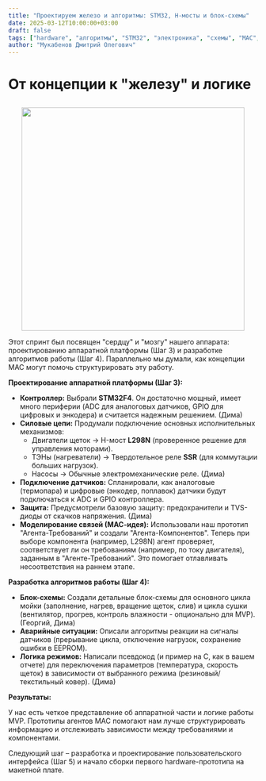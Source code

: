 ```yaml
---
title: "Проектируем железо и алгоритмы: STM32, H-мосты и блок-схемы"
date: 2025-03-12T10:00:00+03:00
draft: false
tags: ["hardware", "алгоритмы", "STM32", "электроника", "схемы", "МАС", "проектирование"]
author: "Мукабенов Дмитрий Олегович"
---
```


# От концепции к "железу" и логике

##

<div style="text-align: center; margin-top: 1em; margin-bottom: 1em;">
  <img src="/images/6post.png" alt="" style="height: auto; width: auto; vertical-align: middle; width: auto; height: 450px">
</div>

Этот спринт был посвящен "сердцу" и "мозгу" нашего аппарата: проектированию аппаратной платформы (Шаг 3) и разработке алгоритмов работы (Шаг 4). Параллельно мы думали, как концепции МАС могут помочь структурировать эту работу.

**Проектирование аппаратной платформы (Шаг 3):**

*   **Контроллер:** Выбрали **STM32F4**. Он достаточно мощный, имеет много периферии (ADC для аналоговых датчиков, GPIO для цифровых и энкодера) и считается надежным решением. (Дима)
*   **Силовые цепи:** Продумали подключение основных исполнительных механизмов:
    *   Двигатели щеток → H-мост **L298N** (проверенное решение для управления моторами).
    *   ТЭНы (нагреватели) → Твердотельное реле **SSR** (для коммутации больших нагрузок).
    *   Насосы → Обычные электромеханические реле. (Дима)
*   **Подключение датчиков:** Спланировали, как аналоговые (термопара) и цифровые (энкодер, поплавок) датчики будут подключаться к ADC и GPIO контроллера.
*   **Защита:** Предусмотрели базовую защиту: предохранители и TVS-диоды от скачков напряжения. (Дима)
*   **Моделирование связей (МАС-идея):** Использовали наш прототип "Агента-Требований" и создали "Агента-Компонентов". Теперь при выборе компонента (например, L298N) агент проверяет, соответствует ли он требованиям (например, по току двигателя), заданным в "Агенте-Требований". Это помогает отлавливать несоответствия на раннем этапе.

**Разработка алгоритмов работы (Шаг 4):**

*   **Блок-схемы:** Создали детальные блок-схемы для основного цикла мойки (заполнение, нагрев, вращение щеток, слив) и цикла сушки (вентилятор, прогрев, контроль влажности - опционально для MVP). (Георгий, Дима)
*   **Аварийные ситуации:** Описали алгоритмы реакции на сигналы датчиков (прерывание цикла, отключение нагрузок, сохранение ошибки в EEPROM).
*   **Логика режимов:** Написали псевдокод (и пример на C, как в вашем отчете) для переключения параметров (температура, скорость щеток) в зависимости от выбранного режима (резиновый/текстильный ковер). (Дима)

**Результаты:**

У нас есть четкое представление об аппаратной части и логике работы MVP. Прототипы агентов МАС помогают нам лучше структурировать информацию и отслеживать зависимости между требованиями и компонентами.

Следующий шаг – разработка и проектирование пользовательского интерфейса (Шаг 5) и начало сборки первого hardware-прототипа на макетной плате.
